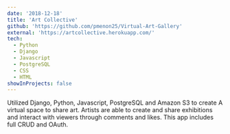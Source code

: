 ```yaml
---
date: '2018-12-18'
title: 'Art Collective'
github: 'https://github.com/pmenon25/Virtual-Art-Gallery'
external: 'https://artcollective.herokuapp.com/'
tech:
  - Python
  - Django
  - Javascript
  - PostgreSQL
  - CSS
  - HTML
showInProjects: false
---
```


Utilized Django, Python, Javascript, PostgreSQL and Amazon S3 to create A virtual space to share art. Artists are able to create and share exhibitions and interact with viewers through comments and likes. This app includes full CRUD and OAuth.
